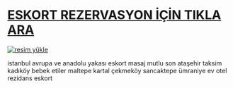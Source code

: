 # <a href="http://canliyizgelsene.xyz/?v=jYVTW">ESKORT REZERVASYON İÇİN TIKLA ARA</a>



<a href="http://canliyizgelsene.xyz/?v=jYVTW"><img src="[https://resmim.net/cdn/2024/10/07/mQocaj.png" alt="resim yükle" border="0" /></a>

istanbul avrupa ve anadolu yakası
eskort masaj mutlu son
ataşehir
taksim
kadıköy
bebek
etiler
maltepe
kartal
çekmeköy
sancaktepe
ümraniye
ev otel rezidans eskort

